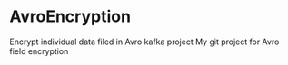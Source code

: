 # AvroEncryption
Encrypt  individual data filed in Avro kafka project
My git project for Avro field encryption
